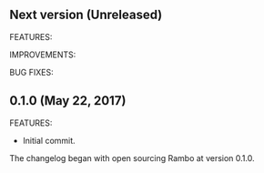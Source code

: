 ## Next version (Unreleased)

FEATURES:

IMPROVEMENTS:

BUG FIXES:

## 0.1.0 (May 22, 2017)

FEATURES:

  - Initial commit.

The changelog began with open sourcing Rambo at version 0.1.0.
